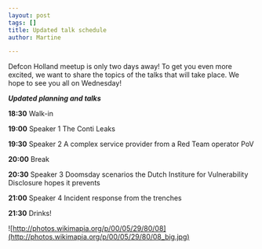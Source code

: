 ```yaml
---
layout: post
tags: []
title: Updated talk schedule
author: Martine

---
```

Defcon Holland meetup is only two days away! To get you even more excited, we want to share the topics of the talks that will take place. We hope to see you all on Wednesday!

**_Updated planning and talks_**

**18:30** Walk-in

**19:00** Speaker 1 The Conti Leaks

**19:30** Speaker 2 A complex service provider from a Red Team operator PoV

**20:00** Break

**20:30** Speaker 3 Doomsday scenarios the Dutch Institure for Vulnerability Disclosure hopes it prevents

**21:00** Speaker 4 Incident response from the trenches

**21:30** Drinks!

![http://photos.wikimapia.org/p/00/05/29/80/08](http://photos.wikimapia.org/p/00/05/29/80/08_big.jpg)